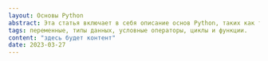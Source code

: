 ```yaml
---
layout: Основы Python
abstract: Эта статья включает в себя описание основ Python, таких как типы данных, переменные, условные операторы, циклы и функции.
tags: переменные, типы данных, условные операторы, циклы и функции.
content: "здесь будет контент"
date: 2023-03-27
---
```


